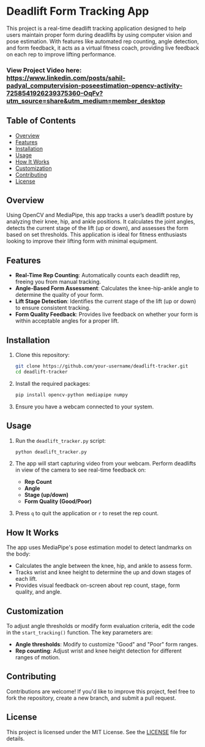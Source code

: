 # Deadlift Form Tracking App

This project is a real-time deadlift tracking application designed to help users maintain proper form during deadlifts by using computer vision and pose estimation. With features like automated rep counting, angle detection, and form feedback, it acts as a virtual fitness coach, providing live feedback on each rep to improve lifting performance.

### View Project Video here: https://www.linkedin.com/posts/sahil-padyal_computervision-poseestimation-opencv-activity-7258541926239375360-OqFv?utm_source=share&utm_medium=member_desktop

## Table of Contents
- [Overview](#overview)
- [Features](#features)
- [Installation](#installation)
- [Usage](#usage)
- [How It Works](#how-it-works)
- [Customization](#customization)
- [Contributing](#contributing)
- [License](#license)

## Overview
Using OpenCV and MediaPipe, this app tracks a user’s deadlift posture by analyzing their knee, hip, and ankle positions. It calculates the joint angles, detects the current stage of the lift (up or down), and assesses the form based on set thresholds. This application is ideal for fitness enthusiasts looking to improve their lifting form with minimal equipment.

## Features
- **Real-Time Rep Counting**: Automatically counts each deadlift rep, freeing you from manual tracking.
- **Angle-Based Form Assessment**: Calculates the knee-hip-ankle angle to determine the quality of your form.
- **Lift Stage Detection**: Identifies the current stage of the lift (up or down) to ensure consistent tracking.
- **Form Quality Feedback**: Provides live feedback on whether your form is within acceptable angles for a proper lift.

## Installation

1. Clone this repository:
    ```bash
    git clone https://github.com/your-username/deadlift-tracker.git
    cd deadlift-tracker
    ```

2. Install the required packages:
    ```bash
    pip install opencv-python mediapipe numpy
    ```

3. Ensure you have a webcam connected to your system.

## Usage
1. Run the `deadlift_tracker.py` script:
    ```bash
    python deadlift_tracker.py
    ```

2. The app will start capturing video from your webcam. Perform deadlifts in view of the camera to see real-time feedback on:
   - **Rep Count**
   - **Angle**
   - **Stage (up/down)**
   - **Form Quality (Good/Poor)**

3. Press `q` to quit the application or `r` to reset the rep count.

## How It Works
The app uses MediaPipe's pose estimation model to detect landmarks on the body:
- Calculates the angle between the knee, hip, and ankle to assess form.
- Tracks wrist and knee height to determine the up and down stages of each lift.
- Provides visual feedback on-screen about rep count, stage, form quality, and angle.

## Customization
To adjust angle thresholds or modify form evaluation criteria, edit the code in the `start_tracking()` function. The key parameters are:
- **Angle thresholds**: Modify to customize "Good" and "Poor" form ranges.
- **Rep counting**: Adjust wrist and knee height detection for different ranges of motion.

## Contributing
Contributions are welcome! If you'd like to improve this project, feel free to fork the repository, create a new branch, and submit a pull request.

## License
This project is licensed under the MIT License. See the [LICENSE](LICENSE) file for details.

